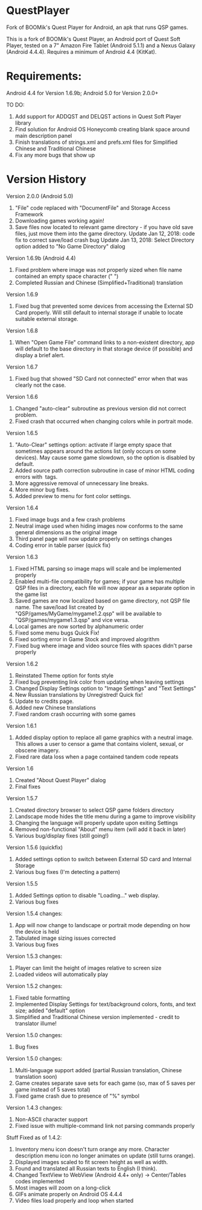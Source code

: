 # QuestPlayer
Fork of BOOMik's Quest Player for Android, an apk that runs QSP games.

This is a fork of BOOMik's Quest Player, an Android port of Quest Soft Player, tested on a 7" Amazon Fire Tablet (Android 5.1.1) and a Nexus Galaxy (Android 4.4.4). Requires a minimum of Android 4.4 (KitKat). 

# Requirements:
Android 4.4 for Version 1.6.9b; Android 5.0 for Version 2.0.0+

TO DO:
1. Add support for ADDQST and DELQST actions in Quest Soft Player library
2. Find solution for Android OS Honeycomb creating blank space around main description panel
3. Finish translations of strings.xml and prefs.xml files for Simplified Chinese and Traditional Chinese
4. Fix any more bugs that show up

# Version History

Version 2.0.0 (Android 5.0)
1. "File" code replaced with "DocumentFile" and Storage Access Framework
2. Downloading games working again!
3. Save files now located to relevant game directory - if you have old save files, just move them into the game directory.
Update Jan 12, 2018: code fix to correct save/load crash bug
Update Jan 13, 2018: Select Directory option added to "No Game Directory" dialog

Version 1.6.9b (Android 4.4)
1. Fixed problem where image was not properly sized when file name contained an empty space character (" ")
2. Completed Russian and Chinese (Simplified+Traditional) translation

Version 1.6.9
1. Fixed bug that prevented some devices from accessing the External SD Card properly. Will still default to internal storage if unable to locate suitable external storage.

Version 1.6.8
1. When "Open Game File" command links to a non-existent directory, app will default to the base directory in that storage device (if possible) and display a brief alert.

Version 1.6.7
1. Fixed bug that showed "SD Card not connected" error when that was clearly not the case.

Version 1.6.6
1. Changed "auto-clear" subroutine as previous version did not correct problem.
2. Fixed crash that occurred when changing colors while in portrait mode.

Version 1.6.5
1. "Auto-Clear" settings option: activate if large empty space that sometimes appears around the actions list (only occurs on some devices). May cause some game slowdown, so the option is disabled by default.
2. Added source path correction subroutine in case of minor HTML coding errors with <img> tags.
3. More aggressive removal of unnecessary line breaks.
4. More minor bug fixes.
5. Added preview to menu for font color settings.

Version 1.6.4
1. Fixed image bugs and a few crash problems
2. Neutral image used when hiding images now conforms to the same general dimensions as the original image
3. Third panel page will now update properly on settings changes
4. Coding error in table parser (quick fix)

Version 1.6.3
1. Fixed HTML parsing so image maps will scale and be implemented properly
2. Enabled multi-file compatibility for games; if your game has multiple QSP files in a directory, each file will now appear as a separate option in the game list
3. Saved games are now localized based on game directory, not QSP file name. The save/load list created by "QSP/games/MyGame/mygame1.2.qsp" will be available to "QSP/games/mygame1.3.qsp" and vice versa.
4. Local games are now sorted by alphanumeric order
5. Fixed some menu bugs
Quick Fix!
  6. Fixed sorting error in Game Stock and improved alogrithm 
  7. Fixed bug where image and video source files with spaces didn't parse properly

Version 1.6.2
1. Reinstated Theme option for fonts style
2. Fixed bug preventing link color from updating when leaving settings
3. Changed Display Settings option to "Image Settings" and "Text Settings"
4. New Russian translations by Unregistred!
Quick fix!
  5. Update to credits page.
  6. Added new Chinese translations
  7. Fixed random crash occurring with some games

Version 1.6.1
1. Added display option to replace all game graphics with a neutral image. This allows a user to censor a game that contains violent, sexual, or obscene imagery.
2. Fixed rare data loss when a page contained tandem code repeats

Version 1.6
1. Created "About Quest Player" dialog
2. Final fixes

Version 1.5.7
1. Created directory browser to select QSP game folders directory
2. Landscape mode hides the title menu during a game to improve visibility
3. Changing the language will properly update upon exiting Settings
4. Removed non-functional "About" menu item (will add it back in later)
5. Various bug/display fixes (still going!)

Version 1.5.6 (quickfix)
1. Added settings option to switch between External SD card and Internal Storage
2. Various bug fixes (I'm detecting a pattern)

Version 1.5.5
1. Added Settings option to disable "Loading..." web display.
2. Various bug fixes

Version 1.5.4 changes:
1. App will now change to landscape or portrait mode depending on how the device is held
2. Tabulated image sizing issues corrected
3. Various bug fixes

Version 1.5.3 changes:
1. Player can limit the height of images relative to screen size
2. Loaded videos will automatically play

Version 1.5.2 changes:
1. Fixed table formatting
2. Implemented Display Settings for text/background colors, fonts, and text size; added "default" option
3. Simplified and Traditional Chinese version implemented - credit to translator illume!

Version 1.5.0 changes:
1. Bug fixes

Version 1.5.0 changes:
1. Multi-language support added (partial Russian translation, Chinese translation soon)
2. Game creates separate save sets for each game (so, max of 5 saves per game instead of 5 saves total)
3. Fixed game crash due to presence of "%" symbol

Version 1.4.3 changes:
1. Non-ASCII character support
2. Fixed issue with multiple-command link not parsing commands properly

Stuff Fixed as of 1.4.2:
1. Inventory menu icon doesn't turn orange any more. Character description menu icon no longer animates on update (still turns orange).
2. Displayed images scaled to fit screen height as well as width.
3. Found and translated all Russian texts to English (I think).
4. Changed TextView to WebView (Android 4.4+ only) -> Center/Tables codes implemented
5. Most images will zoom on a long-click
6. GIFs animate properly on Android OS 4.4.4
7. Video files load properly and loop when started


